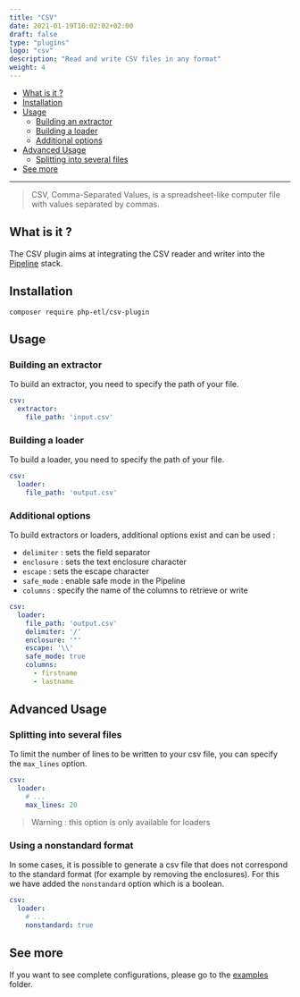 ```yaml
---
title: "CSV"
date: 2021-01-19T10:02:02+02:00
draft: false
type: "plugins"
logo: "csv"
description: "Read and write CSV files in any format"
weight: 4
---
```


- [What is it ?](#what-is-it-)
- [Installation](#what-is-it-)
- [Usage](#what-is-it-)
    - [Building an extractor](#building-an-extractor)
    - [Building a loader](#building-a-loader)
    - [Additional options](#additional-options)
- [Advanced Usage](#advanced-usage)
    - [Splitting into several files](#splitting-into-several-files)
- [See more](#see-more)    
---

> CSV, Comma-Separated Values, is a spreadsheet-like computer file with values separated by commas.

## What is it ?

The CSV plugin aims at integrating the CSV reader and writer into the [Pipeline](https://github.com/php-etl/pipeline)
stack.

## Installation

```shell
composer require php-etl/csv-plugin
```

## Usage

### Building an extractor

To build an extractor, you need to specify the path of your file.

```yaml
csv:
  extractor:
    file_path: 'input.csv'
```

### Building a loader

To build a loader, you need to specify the path of your file.

```yaml
csv:
  loader:
    file_path: 'output.csv'
```

### Additional options

To build extractors or loaders, additional options exist and can be used :

- `delimiter` : sets the field separator
- `enclosure` : sets the text enclosure character
- `escape` : sets the escape character
- `safe_mode` : enable safe mode in the Pipeline
- `columns` : specify the name of the columns to retrieve or write

```yaml
csv:
  loader:
    file_path: 'output.csv'
    delimiter: '/'
    enclosure: '"'
    escape: '\\'
    safe_mode: true
    columns:
      - firstname
      - lastname
```

## Advanced Usage

### Splitting into several files

To limit the number of lines to be written to your csv file, you can specify the `max_lines` option.

```yaml
csv:
  loader:
    # ...
    max_lines: 20
```

> Warning : this option is only available for loaders


### Using a nonstandard format 

In some cases, it is possible to generate a csv file that does not correspond to the standard format (for example by removing the enclosures).
For this we have added the `nonstandard` option which is a boolean.

```yaml
csv:
  loader:
    # ...
    nonstandard: true
```

## See more

If you want to see complete configurations, please go to the [examples](/examples) folder.
